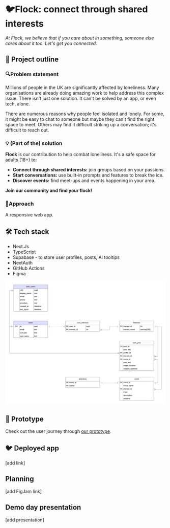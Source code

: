 # 🐦Flock: connect through shared interests

*At Flock, we believe that if you care about in something, someone else cares about it too. Let's get you connected.*


## 📒 Project outline

### 🔍Problem statement

Millions of people in the UK are significantly affected by loneliness. Many organisations are already doing amazing work to help address this complex issue. There isn't just one solution. It can't be solved by an app, or even tech, alone. 

There are numerous reasons why people feel isolated and lonely. For some, it might be easy to chat to someone but maybe they can't find the right space to meet. Others may find it difficult striking up a conversation; it's difficult to reach out.

### 💡 (Part of the) solution

**Flock** is our contribution to help combat loneliness. It's a safe space for adults (18+) to:

* **Connect through shared interests:** join groups based on your passions.
* **Start conversations:** use built-in prompts and features to break the ice.
* **Discover events:** find meet-ups and events happening in your area.

**Join our community and find your flock!**

### 🎯Approach
A responsive web app.


## 🛠️ Tech stack
- Next.Js
- TypeScript
- Supabase - to store user profiles, posts, AI tooltips
- NextAuth
- GitHub Actions
- Figma

![DatabaseERDDiagram](/public/SocialDatabaseERDv1.png)

## 📲 Prototype
Check out the user journey through [our prototype](https://www.figma.com/proto/9uZsjvMKX6z9Pf7KtNmscD/Flock?page-id=1%3A2&node-id=1-3&p=f&viewport=440%2C600%2C0.25&t=8ha3Zu2GxjHWY96g-1&scaling=min-zoom&content-scaling=fixed&starting-point-node-id=1%3A3).

## 🐦 Deployed app
[add link]

## Planning
[add FigJam link]


## Demo day presentation
[add presentation]




